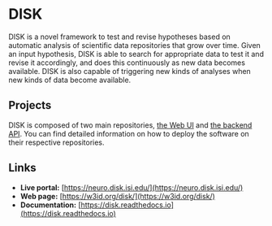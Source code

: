 # DISK

DISK is a novel framework to test and revise hypotheses based on automatic analysis of scientific data repositories that grow over time. Given an input hypothesis, DISK is able to search for appropriate data to test it and revise it accordingly, and does this continuously as new data becomes available. DISK is also capable of triggering new kinds of analyses when new kinds of data become available.

## Projects

DISK is composed of two main repositories, [the Web UI]() and [the backend API](). 
You can find detailed information on how to deploy the software on their respective repositories.

## Links

- **Live portal:**     [https://neuro.disk.isi.edu/](https://neuro.disk.isi.edu/)
- **Web page:**        [https://w3id.org/disk/](https://w3id.org/disk/)
- **Documentation:**   [https://disk.readthedocs.io](https://disk.readthedocs.io)

